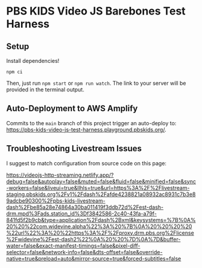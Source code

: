# PBS KIDS Video JS Barebones Test Harness

## Setup

Install dependencies!

`npm ci`

Then, just run `npm start` or `npm run watch`. The link to your server will be provided in the terminal output.

## Auto-Deployment to AWS Amplify

Commits to the `main` branch of this project trigger an auto-deploy to: <https://pbs-kids-video-js-test-harness.playground.pbskids.org/>.

## Troubleshooting Livestream Issues

I suggest to match configuration from source code on this page:

<https://videojs-http-streaming.netlify.app/?debug=false&autoplay=false&muted=false&fluid=false&minified=false&sync-workers=false&liveui=true&llhls=true&url=https%3A%2F%2Flivestream-staging.pbskids.org%2Fv1%2Fdash%2Fafde4238821a08932ac8931c7b3e89adcbe90300%2Fpbs-kids-livestream-dash%2Fbe85a28e74864a30ba011419f3ddb72d%2Fest-dash-drm.mpd%3Fads.station_id%3Df3842586-2c40-43fa-a79f-841fd5f2b9cb&type=application%2Fdash%2Bxml&keysystems=%7B%0A%20%20%22com.widevine.alpha%22%3A%20%7B%0A%20%20%20%20%22url%22%3A%20%22https%3A%2F%2Fproxy.drm.pbs.org%2Flicense%2Fwidevine%2Fest-dash2%22%0A%20%20%7D%0A%7D&buffer-water=false&exact-manifest-timings=false&pixel-diff-selector=false&network-info=false&dts-offset=false&override-native=true&preload=auto&mirror-source=true&forced-subtitles=false>
